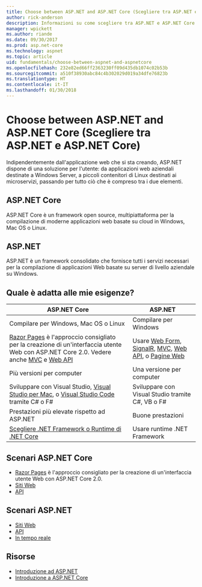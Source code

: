 ```yaml
---
title: Choose between ASP.NET and ASP.NET Core (Scegliere tra ASP.NET e ASP.NET Core)
author: rick-anderson
description: Informazioni su come scegliere tra ASP.NET e ASP.NET Core.
manager: wpickett
ms.author: riande
ms.date: 09/30/2017
ms.prod: asp.net-core
ms.technology: aspnet
ms.topic: article
uid: fundamentals/choose-between-aspnet-and-aspnetcore
ms.openlocfilehash: 232e82ed66ff2363230ff09d435db1074c02b53b
ms.sourcegitcommit: a510f38930abc84c4b302029d019a34dfe76823b
ms.translationtype: HT
ms.contentlocale: it-IT
ms.lasthandoff: 01/30/2018
---
```

# <a name="choose-between-aspnet-and-aspnet-core"></a>Choose between ASP.NET and ASP.NET Core (Scegliere tra ASP.NET e ASP.NET Core) 

Indipendentemente dall'applicazione web che si sta creando, ASP.NET dispone di una soluzione per l'utente: da applicazioni web aziendali destinate a Windows Server, a piccoli contenitori di Linux destinati ai microservizi, passando per tutto ciò che è compreso tra i due elementi.

## <a name="aspnet-core"></a>ASP.NET Core

ASP.NET Core è un framework open source, multipiattaforma per la compilazione di moderne applicazioni web basate su cloud in Windows, Mac OS o Linux.

## <a name="aspnet"></a>ASP.NET

ASP.NET è un framework consolidato che fornisce tutti i servizi necessari per la compilazione di applicazioni Web basate su server di livello aziendale su Windows.

## <a name="which-one-is-right-for-me"></a>Quale è adatta alle mie esigenze?

| ASP.NET Core | ASP.NET |
|---|---|
|Compilare per Windows, Mac OS o Linux|Compilare per Windows|
|[Razor Pages](xref:mvc/razor-pages/index) è l'approccio consigliato per la creazione di un'interfaccia utente Web con ASP.NET Core 2.0. Vedere anche [MVC](xref:mvc/overview) e [Web API](xref:tutorials/first-web-api)|Usare [Web Form](https://docs.microsoft.com/aspnet/web-forms), [SignalR](https://docs.microsoft.com/aspnet/signalr), [MVC](https://docs.microsoft.com/aspnet/mvc), [Web API](https://docs.microsoft.com/aspnet/web-api/), o [Pagine Web](https://docs.microsoft.com/aspnet/web-pages)|
|Più versioni per computer|Una versione per computer|
|Sviluppare con Visual Studio, [Visual Studio per Mac](https://www.visualstudio.com/vs/visual-studio-mac/), o [Visual Studio Code](https://code.visualstudio.com/) tramite C# o F#|Sviluppare con Visual Studio tramite C#, VB o F#|
|Prestazioni più elevate rispetto ad ASP.NET|Buone prestazioni|
|[Scegliere .NET Framework o Runtime di .NET Core](https://docs.microsoft.com/dotnet/articles/standard/choosing-core-framework-server)|Usare runtime .NET Framework|

## <a name="aspnet-core-scenarios"></a>Scenari ASP.NET Core

<!-- update link to Razor Pages mvc movie series when done -->
* [Razor Pages](xref:mvc/razor-pages/index) è l'approccio consigliato per la creazione di un'interfaccia utente Web con ASP.NET Core 2.0.
* [Siti Web](xref:tutorials/first-mvc-app/index)
* [API](xref:tutorials/first-web-api)

## <a name="aspnet-scenarios"></a>Scenari ASP.NET

* [Siti Web](https://docs.microsoft.com/aspnet/mvc)
* [API](https://docs.microsoft.com/aspnet/web-api)
* [In tempo reale](https://docs.microsoft.com/aspnet/signalr)

## <a name="resources"></a>Risorse

* [Introduzione ad ASP.NET](https://docs.microsoft.com/aspnet/overview)
* [Introduzione a ASP.NET Core](xref:index)
